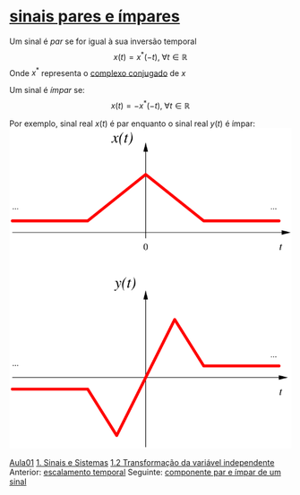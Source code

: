 # [sinais pares e ímpares](sinais%20pares%20e%20ímpares.md)

Um sinal é _par_ se for igual à sua inversão temporal
$$x(t)=x^\ast(-t),\; \forall t \in \mathbb{R}$$
Onde $x^\ast$ representa o [complexo conjugado](complexo%20conjugado) de $x$

Um sinal é _ímpar_ se:
$$x(t)=-x^\ast(-t),\; \forall t \in \mathbb{R}$$

Por exemplo, sinal real $x(t)$ é par enquanto o sinal real $y(t)$ é ímpar:
![](attachments/parimpar.svg)

[Aula01](../Aula01.md)
[1. Sinais e Sistemas](../../topicos/1.%20Sinais%20e%20Sistemas.md)
[1.2 Transformação da variável independente](../../topicos/1.2%20Transformação%20da%20variável%20independente.md)
Anterior: [escalamento temporal](escalamento%20temporal.md)
Seguinte: [componente par e ímpar de um sinal](componente%20par%20e%20ímpar%20de%20um%20sinal.md)

